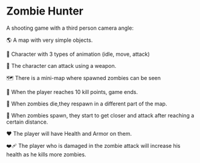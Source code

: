 # Zombie Hunter
A shooting game with a third person camera angle:

:earth_americas: A map with very simple objects.

:bearded_person: Character with 3 types of animation (idle, move, attack)

:gun: The character can attack using a weapon.

:world_map: There is a mini-map where spawned zombies can be seen

:star2: When the player reaches 10 kill points, game ends.

:zombie: When zombies die,they respawn in a different part of the map.

:runner: When zombies spawn, they start to get closer and attack after reaching a certain distance.

:heart: The player will have Health and Armor on them.

:mending_heart: The player who is damaged in the zombie attack will increase his health as he kills more zombies.




